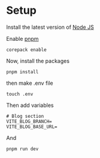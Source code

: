 # Setup

Install the latest version of [Node JS](https://nodejs.org/en/)

Enable [pnpm](https://pnpm.io/)

```
corepack enable
```

Now, install the packages

```
pnpm install
```

then make .env file

```
touch .env
```

Then add variables

```
# Blog section
VITE_BLOG_BRANCH=
VITE_BLOG_BASE_URL=
```

And

```
pnpm run dev
```
